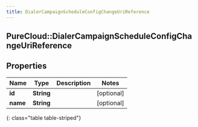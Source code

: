 ```yaml
---
title: DialerCampaignScheduleConfigChangeUriReference
---
```

## PureCloud::DialerCampaignScheduleConfigChangeUriReference

## Properties

|Name | Type | Description | Notes|
|------------ | ------------- | ------------- | -------------|
| **id** | **String** |  | [optional] |
| **name** | **String** |  | [optional] |
{: class="table table-striped"}



